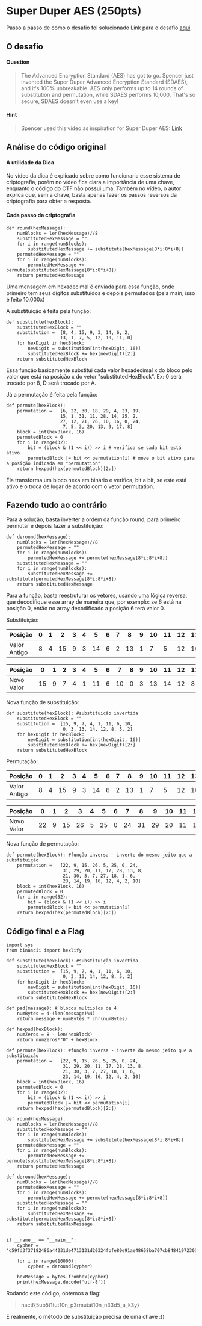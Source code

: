 # **Super Duper AES (250pts)**
Passo a passo de como o desafio foi solucionado
Link para o desafio [aqui](https://ctftime.org/task/9330).
## O desafio

#### Question
>The Advanced Encryption Standard (AES) has got to go. Spencer just invented the Super Duper Advanced Encryption Standard (SDAES), and it's 100% unbreakable. AES only performs up to 14 rounds of substitution and permutation, while SDAES performs 10,000. That's so secure, SDAES doesn't even use a key!
#### Hint
>Spencer used this video as inspiration for Super Duper AES: [Link](https://www.youtube.com/watch?v=DLjzI5dX8jc)

## Análise do código original
#### A utilidade da Dica
No vídeo da dica é explicado sobre como funcionaria esse sistema de criptografia, porém no vídeo fica clara a importância de uma chave, enquanto o código do CTF não possui uma.
Também no vídeo, o autor explica que, sem a chave, basta apenas fazer os passos reversos da criptografia para obter a resposta.

#### Cada passo da criptografia
```
def round(hexMessage):
    numBlocks = len(hexMessage)//8
    substitutedHexMessage = ""
    for i in range(numBlocks):
        substitutedHexMessage += substitute(hexMessage[8*i:8*i+8])
    permutedHexMessage = ""
    for i in range(numBlocks):
        permutedHexMessage += permute(substitutedHexMessage[8*i:8*i+8])
    return permutedHexMessage
```
Uma mensagem em hexadecimal é enviada para essa função, onde primeiro tem seus digitos substituídos e depois permutados (pela main, isso é feito 10.000x)

A substituição é feita pela função:
```
def substitute(hexBlock):
    substitutedHexBlock = ""
    substitution =  [8, 4, 15, 9, 3, 14, 6, 2, 
                    13, 1, 7, 5, 12, 10, 11, 0]
    for hexDigit in hexBlock:
        newDigit = substitution[int(hexDigit, 16)]
        substitutedHexBlock += hex(newDigit)[2:]
    return substitutedHexBlock
```
Essa função basicamente substitui cada valor hexadecimal x do bloco pelo valor que está na posição x do vetor "substitutedHexBlock". Ex: 0 será trocado por 8, D será trocado por A.

Já a permutação é feita pela função:
```
def permute(hexBlock):
    permutation =   [6, 22, 30, 18, 29, 4, 23, 19,
                    15, 1, 31, 11, 28, 14, 25, 2,
                    27, 12, 21, 26, 10, 16, 0, 24,
                     7, 5, 3, 20, 13, 9, 17, 8]
    block = int(hexBlock, 16)
    permutedBlock = 0
    for i in range(32):
        bit = (block & (1 << i)) >> i # verifica se cada bit está ativo
        permutedBlock |= bit << permutation[i] # move o bit ativo para a posição indicada em "permutation"
    return hexpad(hex(permutedBlock)[2:])
```
Ela transforma um bloco hexa em binário e verifica, bit a bit, se este está ativo e o troca de lugar de acordo com o vetor permutation.

## Fazendo tudo ao contrário
Para a solução, basta inverter a ordem da função round, para primeiro permutar e depois fazer a substituição:
```
def deround(hexMessage):
    numBlocks = len(hexMessage)//8
    permutedHexMessage = ""
    for i in range(numBlocks):
        permutedHexMessage += permute(hexMessage[8*i:8*i+8])
    substitutedHexMessage = ""
    for i in range(numBlocks):
        substitutedHexMessage += substitute(permutedHexMessage[8*i:8*i+8])
    return substitutedHexMessage
```
Para a função, basta reestruturar os vetores, usando uma lógica reversa, que decodifique esse array de maneira que, por exemplo: se 6 está na posição 0, então no array decodificado a posição 6 terá valor 0.

Substituição:


|Posição| 0| 1|  2| 3| 4|  5| 6| 7|  8| 9|10|11| 12| 13| 14|15|
|--|--|--|---|--|--|---|--|--|---|--|--|--|---|---|---|--|
|Valor Antigo| 8| 4| 15| 9| 3| 14| 6| 2| 13| 1| 7| 5| 12| 10| 11| 0|

|Posição| 0| 1|  2| 3| 4|  5| 6| 7|  8| 9|10|11| 12| 13| 14|15|
|--|--|--|---|--|--|---|--|--|---|--|--|--|---|---|---|--|
|Novo Valor|15| 9| 7| 4| 1| 11| 6| 10| 0| 3| 13| 14| 12| 8| 5| 2|



Nova função de substituição:
```
def substitute(hexBlock): #substituição invertida
    substitutedHexBlock = ""
    substitution =  [15, 9, 7, 4, 1, 11, 6, 10,
                     0, 3, 13, 14, 12, 8, 5, 2]
    for hexDigit in hexBlock:
        newDigit = substitution[int(hexDigit, 16)]
        substitutedHexBlock += hex(newDigit)[2:]
    return substitutedHexBlock
```

Permutação:


| Posição |  0  |  1  |  2  |  3  |  4  |  5  |  6  |  7  |  8  |  9  | 10  | 11  | 12  | 13  | 14  | 15 |16 |17 |18 |19 |20 |21 |22 |23 |24 |25 |26 |27 |28 |29 |30 |31 |
|---------|-----|-----|-----|-----|-----|-----|-----|-----|-----|-----|-----|-----|-----|-----|-----|-----|--|--|--|--|--|--|--|--|--|--|--|--|--|--|--|--|
| Valor Antigo  |  8  |  4  | 15  |  9  |  3  | 14  |  6  |  2  | 13  |  1  |  7  |  5  | 12  | 10  | 11  |  0  | 27  | 12  | 21  | 26  | 10  | 16  |  0  | 24  |  7  |  5  |  3  | 20  | 13  |  9  | 17  |  8  |

| Posição |  0  |  1  |  2  |  3  |  4  |  5  |  6  |  7  |  8  |  9  | 10  | 11  | 12  | 13  | 14  | 15 |16 |17 |18 |19 |20 |21 |22 |23 |24 |25 |26 |27 |28 |29 |30 |31 |
|---------|-----|-----|-----|-----|-----|-----|-----|-----|-----|-----|-----|-----|-----|-----|-----|-----|--|--|--|--|--|--|--|--|--|--|--|--|--|--|--|--|
| Novo Valor | 22  |  9  | 15  | 26  |  5  | 25  |  0  | 24  | 31  | 29  | 20  | 11  | 17  | 28  | 13  |  8  | 21  | 30  |  3  |  7  | 27  | 18  |  1  |  6  | 23  | 14  | 19  | 16  | 12  |  4  |  2  | 10  |



Nova função de permutação:
```
def permute(hexBlock): #função inversa - inverte do mesmo jeito que a substituição
    permutation =   [22, 9, 15, 26, 5, 25, 0, 24,
                     31, 29, 20, 11, 17, 28, 13, 8,
                     21, 30, 3, 7, 27, 18, 1, 6,
                     23, 14, 19, 16, 12, 4, 2, 10]
    block = int(hexBlock, 16)
    permutedBlock = 0
    for i in range(32):
        bit = (block & (1 << i)) >> i
        permutedBlock |= bit << permutation[i]
    return hexpad(hex(permutedBlock)[2:])
```
## Código final e a Flag
```
import sys
from binascii import hexlify

def substitute(hexBlock): #substituição invertida
    substitutedHexBlock = ""
    substitution =  [15, 9, 7, 4, 1, 11, 6, 10,
                     0, 3, 13, 14, 12, 8, 5, 2]
    for hexDigit in hexBlock:
        newDigit = substitution[int(hexDigit, 16)]
        substitutedHexBlock += hex(newDigit)[2:]
    return substitutedHexBlock

def pad(message): # blocos multiplos de 4
    numBytes = 4-(len(message)%4) 
    return message + numBytes * chr(numBytes)

def hexpad(hexBlock):
    numZeros = 8 - len(hexBlock)
    return numZeros*"0" + hexBlock

def permute(hexBlock): #função inversa - inverte do mesmo jeito que a substituição
    permutation =   [22, 9, 15, 26, 5, 25, 0, 24,
                     31, 29, 20, 11, 17, 28, 13, 8,
                     21, 30, 3, 7, 27, 18, 1, 6,
                     23, 14, 19, 16, 12, 4, 2, 10]
    block = int(hexBlock, 16)
    permutedBlock = 0
    for i in range(32):
        bit = (block & (1 << i)) >> i
        permutedBlock |= bit << permutation[i]
    return hexpad(hex(permutedBlock)[2:])

def round(hexMessage):
    numBlocks = len(hexMessage)//8
    substitutedHexMessage = ""
    for i in range(numBlocks):
        substitutedHexMessage += substitute(hexMessage[8*i:8*i+8])
    permutedHexMessage = ""
    for i in range(numBlocks):
        permutedHexMessage += permute(substitutedHexMessage[8*i:8*i+8])
    return permutedHexMessage

def deround(hexMessage):
    numBlocks = len(hexMessage)//8
    permutedHexMessage = ""
    for i in range(numBlocks):
        permutedHexMessage += permute(hexMessage[8*i:8*i+8])
    substitutedHexMessage = ""
    for i in range(numBlocks):
        substitutedHexMessage += substitute(permutedHexMessage[8*i:8*i+8])
    return substitutedHexMessage


if __name__ == "__main__":
    cypher = 'd59fd3f37182486a44231de4713131d20324fbfe80e91ae48658ba707cb84841972305fc3e0111c753733cf2'

    for i in range(10000):
        cypher = deround(cypher)

    hexMessage = bytes.fromhex(cypher)
    print(hexMessage.decode('utf-8'))
```
Rodando este código, obtemos a flag:

>nactf{5ub5t1tut10n_p3rmutat10n_n33d5_a_k3y}

E realmente, o método de substituição precisa de uma chave :))

